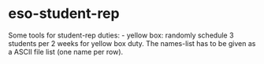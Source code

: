 # eso-student-rep

Some tools for student-rep duties:
	- yellow box: randomly schedule 3 students per 2 weeks for yellow box duty. The names-list has to be given as a ASCII file list (one name per row).
 
 

 

